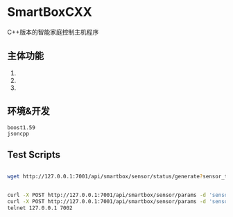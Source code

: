 
SmartBoxCXX
========
C++版本的智能家庭控制主机程序

## 主体功能

1. 
2. 
3. 

## 环境&开发

    boost1.59
    jsoncpp 



## Test Scripts

```bash

wget http://127.0.0.1:7001/api/smartbox/sensor/status/generate?sensor_type=2&sensor_id=1&name=1&value=1


curl -X POST http://127.0.0.1:7001/api/smartbox/sensor/params -d 'sensor_type=1&sensor_id=2&name=light&value=on'
curl -X POST http://127.0.0.1:7001/api/smartbox/sensor/params -d 'sensor_type=1&sensor_id=2&name=1&value=1'
telnet 127.0.0.1 7002

```